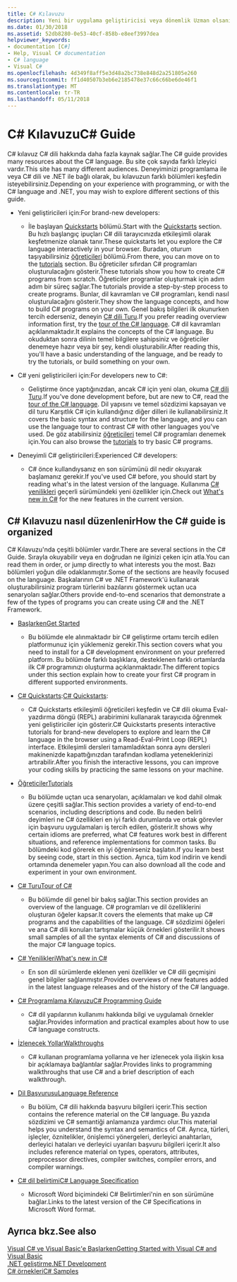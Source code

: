 ```yaml
---
title: C# Kılavuzu
description: Yeni bir uygulama geliştiricisi veya dönemlik Uzman olsanız nasıl C# Kılavuzu, C# ' ta hakkında kapsamlı bilgi kazanmanıza yardımcı olabileceğini öğrenin.
ms.date: 01/30/2018
ms.assetid: 52db8280-0e53-40cf-858b-e8eef3997dea
helpviewer_keywords:
- documentation [C#]
- Help, Visual C# documentation
- C# language
- Visual C#
ms.openlocfilehash: 4d349f8aff5e3d48a2bc738e848d2a251805e260
ms.sourcegitcommit: ff1d40507b3eb6e2185478e37c66c66be6de46f1
ms.translationtype: MT
ms.contentlocale: tr-TR
ms.lasthandoff: 05/11/2018
---
```

# <a name="c-guide"></a><span data-ttu-id="b08d4-103">C# Kılavuzu</span><span class="sxs-lookup"><span data-stu-id="b08d4-103">C# Guide</span></span>

<span data-ttu-id="b08d4-104">C# kılavuz C# dili hakkında daha fazla kaynak sağlar.</span><span class="sxs-lookup"><span data-stu-id="b08d4-104">The C# guide provides many resources about the C# language.</span></span> <span data-ttu-id="b08d4-105">Bu site çok sayıda farklı İzleyici vardır.</span><span class="sxs-lookup"><span data-stu-id="b08d4-105">This site has many different audiences.</span></span> <span data-ttu-id="b08d4-106">Deneyiminizi programlama ile veya C# dili ve .NET ile bağlı olarak, bu kılavuzun farklı bölümleri keşfedin isteyebilirsiniz.</span><span class="sxs-lookup"><span data-stu-id="b08d4-106">Depending on your experience with programming, or with the C# language and .NET, you may wish to explore different sections of this guide.</span></span>

* <span data-ttu-id="b08d4-107">Yeni geliştiricileri için:</span><span class="sxs-lookup"><span data-stu-id="b08d4-107">For brand-new developers:</span></span>
  * <span data-ttu-id="b08d4-108">İle başlayan [Quickstarts](quick-starts/index.md) bölümü.</span><span class="sxs-lookup"><span data-stu-id="b08d4-108">Start with the [Quickstarts](quick-starts/index.md) section.</span></span> <span data-ttu-id="b08d4-109">Bu hızlı başlangıç ipuçları C# dili tarayıcınızda etkileşimli olarak keşfetmenize olanak tanır.</span><span class="sxs-lookup"><span data-stu-id="b08d4-109">These quickstarts let you explore the C# language interactively in your browser.</span></span> <span data-ttu-id="b08d4-110">Buradan, oturum taşıyabilirsiniz [öğreticileri](tutorials/index.md) bölümü.</span><span class="sxs-lookup"><span data-stu-id="b08d4-110">From there, you can move on to the [tutorials](tutorials/index.md) section.</span></span> <span data-ttu-id="b08d4-111">Bu öğreticiler sıfırdan C# programları oluşturulacağını gösterir.</span><span class="sxs-lookup"><span data-stu-id="b08d4-111">These tutorials show you how to create C# programs from scratch.</span></span> <span data-ttu-id="b08d4-112">Öğreticiler programlar oluşturmak için adım adım bir süreç sağlar.</span><span class="sxs-lookup"><span data-stu-id="b08d4-112">The tutorials provide a step-by-step process to create programs.</span></span> <span data-ttu-id="b08d4-113">Bunlar, dil kavramları ve C# programları, kendi nasıl oluşturulacağını gösterir.</span><span class="sxs-lookup"><span data-stu-id="b08d4-113">They show the language concepts, and how to build C# programs on your own.</span></span> <span data-ttu-id="b08d4-114">Genel bakış bilgileri ilk okunurken tercih ederseniz, deneyin [C# dili Turu](tour-of-csharp/index.md).</span><span class="sxs-lookup"><span data-stu-id="b08d4-114">If you prefer reading overview information first, try the [tour of the C# language](tour-of-csharp/index.md).</span></span> <span data-ttu-id="b08d4-115">C# dil kavramları açıklanmaktadır.</span><span class="sxs-lookup"><span data-stu-id="b08d4-115">It explains the concepts of the C# language.</span></span> <span data-ttu-id="b08d4-116">Bu okuduktan sonra dilinin temel bilgilere sahipsiniz ve öğreticiler denemeye hazır veya bir şey, kendi oluşturabilir.</span><span class="sxs-lookup"><span data-stu-id="b08d4-116">After reading this, you'll have a basic understanding of the language, and be ready to try the tutorials, or build something on your own.</span></span>

* <span data-ttu-id="b08d4-117">C# yeni geliştiricileri için:</span><span class="sxs-lookup"><span data-stu-id="b08d4-117">For developers new to C#:</span></span>
  * <span data-ttu-id="b08d4-118">Geliştirme önce yaptığınızdan, ancak C# için yeni olan, okuma [C# dili Turu](tour-of-csharp/index.md).</span><span class="sxs-lookup"><span data-stu-id="b08d4-118">If you've done development before, but are new to C#, read the [tour of the C# language](tour-of-csharp/index.md).</span></span> <span data-ttu-id="b08d4-119">Dil yapısını ve temel sözdizimi kapsayan ve dil turu Karşıtlık C# için kullandığınız diğer dilleri ile kullanabilirsiniz.</span><span class="sxs-lookup"><span data-stu-id="b08d4-119">It covers the basic syntax and structure for the language, and you can use the language tour to contrast C# with other languages you've used.</span></span> <span data-ttu-id="b08d4-120">De göz atabilirsiniz [öğreticileri](tutorials/index.md) temel C# programları denemek için.</span><span class="sxs-lookup"><span data-stu-id="b08d4-120">You can also browse the [tutorials](tutorials/index.md) to try basic C# programs.</span></span>

* <span data-ttu-id="b08d4-121">Deneyimli C# geliştiricileri:</span><span class="sxs-lookup"><span data-stu-id="b08d4-121">Experienced C# developers:</span></span>
  * <span data-ttu-id="b08d4-122">C# önce kullandıysanız en son sürümünü dil nedir okuyarak başlamanız gerekir.</span><span class="sxs-lookup"><span data-stu-id="b08d4-122">If you've used C# before, you should start by reading what's in the latest version of the language.</span></span> <span data-ttu-id="b08d4-123">Kullanıma [C# yenilikleri](whats-new/index.md) geçerli sürümündeki yeni özellikler için.</span><span class="sxs-lookup"><span data-stu-id="b08d4-123">Check out [What's new in C#](whats-new/index.md) for the new features in the current version.</span></span>

## <a name="how-the-c-guide-is-organized"></a><span data-ttu-id="b08d4-124">C# Kılavuzu nasıl düzenlenir</span><span class="sxs-lookup"><span data-stu-id="b08d4-124">How the C# guide is organized</span></span>

<span data-ttu-id="b08d4-125">C# Kılavuzu'nda çeşitli bölümler vardır.</span><span class="sxs-lookup"><span data-stu-id="b08d4-125">There are several sections in the C# Guide.</span></span> <span data-ttu-id="b08d4-126">Sırayla okuyabilir veya en doğrudan ne ilginizi çeken için atla.</span><span class="sxs-lookup"><span data-stu-id="b08d4-126">You can read them in order, or jump directly to what interests you the most.</span></span> <span data-ttu-id="b08d4-127">Bazı bölümleri yoğun dile odaklanmıştır.</span><span class="sxs-lookup"><span data-stu-id="b08d4-127">Some of the sections are heavily focused on the language.</span></span> <span data-ttu-id="b08d4-128">Başkalarının C# ve .NET Framework'ü kullanarak oluşturabilirsiniz program türlerini bazılarını göstermek uçtan uca senaryoları sağlar.</span><span class="sxs-lookup"><span data-stu-id="b08d4-128">Others provide end-to-end scenarios that demonstrate a few of the types of programs you can create using C# and the .NET Framework.</span></span>

* [<span data-ttu-id="b08d4-129">Başlarken</span><span class="sxs-lookup"><span data-stu-id="b08d4-129">Get Started</span></span>](getting-started/index.md)
  * <span data-ttu-id="b08d4-130">Bu bölümde ele alınmaktadır bir C# geliştirme ortamı tercih edilen platformunuz için yüklemeniz gerekir.</span><span class="sxs-lookup"><span data-stu-id="b08d4-130">This section covers what you need to install for a C# development environment on your preferred platform.</span></span> <span data-ttu-id="b08d4-131">Bu bölümde farklı başlıklara, desteklenen farklı ortamlarda ilk C# programınızı oluşturma açıklanmaktadır.</span><span class="sxs-lookup"><span data-stu-id="b08d4-131">The different topics under this section explain how to create your first C# program in different supported environments.</span></span>

* <span data-ttu-id="b08d4-132">[C# Quickstarts](quick-starts/index.md):</span><span class="sxs-lookup"><span data-stu-id="b08d4-132">[C# Quickstarts](quick-starts/index.md):</span></span>
  * <span data-ttu-id="b08d4-133">C# Quickstarts etkileşimli öğreticileri keşfedin ve C# dili okuma Eval-yazdırma döngü (REPL) arabirimini kullanarak tarayıcıda öğrenmek yeni geliştiriciler için gösterir.</span><span class="sxs-lookup"><span data-stu-id="b08d4-133">C# Quickstarts presents interactive tutorials for brand-new developers to explore and learn the C# language in the browser using a Read-Eval-Print Loop (REPL) interface.</span></span> <span data-ttu-id="b08d4-134">Etkileşimli dersleri tamamladıktan sonra aynı dersleri makinenizde kapattığınızdan tarafından kodlama yeteneklerinizi artırabilir.</span><span class="sxs-lookup"><span data-stu-id="b08d4-134">After you finish the interactive lessons, you can improve your coding skills by practicing the same lessons on your machine.</span></span>

* [<span data-ttu-id="b08d4-135">Öğreticiler</span><span class="sxs-lookup"><span data-stu-id="b08d4-135">Tutorials</span></span>](tutorials/index.md)
  * <span data-ttu-id="b08d4-136">Bu bölümde uçtan uca senaryoları, açıklamaları ve kod dahil olmak üzere çeşitli sağlar.</span><span class="sxs-lookup"><span data-stu-id="b08d4-136">This section provides a variety of end-to-end scenarios, including descriptions and code.</span></span> <span data-ttu-id="b08d4-137">Bu neden belirli deyimleri ne C# özellikleri en iyi farklı durumlarda ve ortak görevler için başvuru uygulamaları iş tercih edilen, gösterir.</span><span class="sxs-lookup"><span data-stu-id="b08d4-137">It shows why certain idioms are preferred, what C# features work best in different situations, and reference implementations for common tasks.</span></span> <span data-ttu-id="b08d4-138">Bu bölümdeki kod görerek en iyi öğrenirseniz başlatın.</span><span class="sxs-lookup"><span data-stu-id="b08d4-138">If you learn best by seeing code, start in this section.</span></span> <span data-ttu-id="b08d4-139">Ayrıca, tüm kod indirin ve kendi ortamında denemeler yapın.</span><span class="sxs-lookup"><span data-stu-id="b08d4-139">You can also download all the code and experiment in your own environment.</span></span>

* [<span data-ttu-id="b08d4-140">C# Turu</span><span class="sxs-lookup"><span data-stu-id="b08d4-140">Tour of C#</span></span>](tour-of-csharp/index.md)
  * <span data-ttu-id="b08d4-141">Bu bölümde dil genel bir bakış sağlar.</span><span class="sxs-lookup"><span data-stu-id="b08d4-141">This section provides an overview of the language.</span></span> <span data-ttu-id="b08d4-142">C# programları ve dil özelliklerini oluşturan öğeler kapsar.</span><span class="sxs-lookup"><span data-stu-id="b08d4-142">It covers the elements that make up C# programs and the capabilities of the language.</span></span> <span data-ttu-id="b08d4-143">C# sözdizimi öğeleri ve ana C# dili konuları tartışmalar küçük örnekleri gösterilir.</span><span class="sxs-lookup"><span data-stu-id="b08d4-143">It shows small samples of all the syntax elements of C# and discussions of the major C# language topics.</span></span>

* [<span data-ttu-id="b08d4-144">C# Yenilikleri</span><span class="sxs-lookup"><span data-stu-id="b08d4-144">What's new in C#</span></span>](whats-new/index.md)
  * <span data-ttu-id="b08d4-145">En son dil sürümlerde eklenen yeni özellikler ve C# dili geçmişini genel bilgiler sağlanmıştır.</span><span class="sxs-lookup"><span data-stu-id="b08d4-145">Provides overviews of new features added in the latest language releases and of the history of the C# language.</span></span>

<!--
* [.NET Compiler Platform SDK](roslyn-sdk/index.md)
  * The .NET Compiler Platform SDK enables you to write components that analyze code, and suggest or make improvements to that code. In this section, you'll learn how the APIs are organized, and how you can create code that enables rules and practices for your team. You'll also see samples, end-to-end scenarios, and links to other libraries with more examples using these APIs.
-->

* [<span data-ttu-id="b08d4-146">C# Programlama Kılavuzu</span><span class="sxs-lookup"><span data-stu-id="b08d4-146">C# Programming Guide</span></span>](../csharp/programming-guide/index.md)
  * <span data-ttu-id="b08d4-147">C# dil yapılarının kullanımı hakkında bilgi ve uygulamalı örnekler sağlar.</span><span class="sxs-lookup"><span data-stu-id="b08d4-147">Provides information and practical examples about how to use C# language constructs.</span></span>

* [<span data-ttu-id="b08d4-148">İzlenecek Yollar</span><span class="sxs-lookup"><span data-stu-id="b08d4-148">Walkthroughs</span></span>](../csharp/walkthroughs.md)
  * <span data-ttu-id="b08d4-149">C# kullanan programlama yollarına ve her izlenecek yola ilişkin kısa bir açıklamaya bağlantılar sağlar.</span><span class="sxs-lookup"><span data-stu-id="b08d4-149">Provides links to programming walkthroughs that use C# and a brief description of each walkthrough.</span></span>

* [<span data-ttu-id="b08d4-150">Dil Başvurusu</span><span class="sxs-lookup"><span data-stu-id="b08d4-150">Language Reference</span></span>](language-reference/index.md)
  * <span data-ttu-id="b08d4-151">Bu bölüm, C# dili hakkında başvuru bilgileri içerir.</span><span class="sxs-lookup"><span data-stu-id="b08d4-151">This section contains the reference material on the C# language.</span></span> <span data-ttu-id="b08d4-152">Bu yazıda sözdizimi ve C# semantiği anlamanıza yardımcı olur.</span><span class="sxs-lookup"><span data-stu-id="b08d4-152">This material helps you understand the syntax and semantics of C#.</span></span> <span data-ttu-id="b08d4-153">Ayrıca, türleri, işleçler, öznitelikler, önişlemci yönergeleri, derleyici anahtarları, derleyici hataları ve derleyici uyarıları başvuru bilgileri içerir.</span><span class="sxs-lookup"><span data-stu-id="b08d4-153">It also includes reference material on types, operators, attributes, preprocessor directives, compiler switches, compiler errors, and compiler warnings.</span></span>

* [<span data-ttu-id="b08d4-154">C# dil belirtimi</span><span class="sxs-lookup"><span data-stu-id="b08d4-154">C# Language Specification</span></span>](../csharp/language-reference/language-specification/index.md)
  * <span data-ttu-id="b08d4-155">Microsoft Word biçimindeki C# Belirtimleri'nin en son sürümüne bağlar.</span><span class="sxs-lookup"><span data-stu-id="b08d4-155">Links to the latest version of the C# Specifications in Microsoft Word format.</span></span>

## <a name="see-also"></a><span data-ttu-id="b08d4-156">Ayrıca bkz.</span><span class="sxs-lookup"><span data-stu-id="b08d4-156">See also</span></span>

[<span data-ttu-id="b08d4-157">Visual C# ve Visual Basic'e Başlarken</span><span class="sxs-lookup"><span data-stu-id="b08d4-157">Getting Started with Visual C# and Visual Basic</span></span>](/visualstudio/ide/getting-started-with-visual-csharp-and-visual-basic)  
[<span data-ttu-id="b08d4-158">.NET geliştirme</span><span class="sxs-lookup"><span data-stu-id="b08d4-158">.NET Development</span></span>](https://msdn.microsoft.com/library/ff361664)  
[<span data-ttu-id="b08d4-159">C# örnekleri</span><span class="sxs-lookup"><span data-stu-id="b08d4-159">C# Samples</span></span>](http://code.msdn.microsoft.com/site/search?f%5B0%5D.Type=ProgrammingLanguage&f%5B0%5D.Value=C%23&f%5B0%5D.Text=C%23)  
